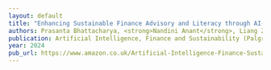 ```yaml
---
layout: default
title: "Enhancing Sustainable Finance Advisory and Literacy through AI-based personalisation"
authors: Prasanta Bhattacharya, <strong>Nandini Anant</strong>, Liang Ze Wong
publication: Artificial Intelligence, Finance and Sustainability (Palgrave-Macmillan)
year: 2024
pub_url: https://www.amazon.co.uk/Artificial-Intelligence-Finance-Sustainability-Implications/dp/3031662040#:~:text=This%20book%20explores%20the%20crucial,and%20governance%20(ESG)%20issues
---
```

